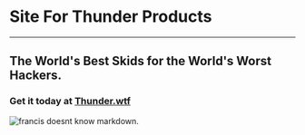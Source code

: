 # Site For Thunder Products

---

## The World's Best Skids for the World's Worst Hackers.

### Get it today at [Thunder.wtf](zfranzz.github.io)

![francis doesnt know markdown](https://media.discordapp.net/attachments/950406607831986236/951606561531387914/caption.png "readmeimg").

